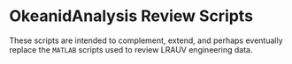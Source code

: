 OkeanidAnalysis Review Scripts
==============================

These scripts are intended to complement, extend, and perhaps eventually
replace the `MATLAB` scripts used to review LRAUV engineering data.


